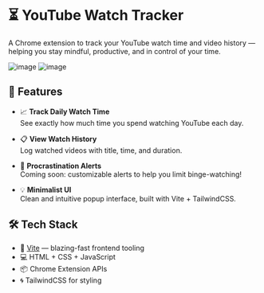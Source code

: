 

# ⏳ YouTube Watch Tracker

A Chrome extension to track your YouTube watch time and video history — helping you stay mindful, productive, and in control of your time.

![image](https://github.com/user-attachments/assets/d998f260-77a7-4b7e-96ad-fef1e16c62ef)
![image](https://github.com/user-attachments/assets/88d55f24-787a-4c27-b1eb-4269b7b3d378)

## 🚀 Features

- 📈 **Track Daily Watch Time**  
  See exactly how much time you spend watching YouTube each day.

- 📋 **View Watch History**  
  Log watched videos with title, time, and duration.

- 🎯 **Procrastination Alerts**  
  Coming soon: customizable alerts to help you limit binge-watching!

- 💡 **Minimalist UI**  
  Clean and intuitive popup interface, built with Vite + TailwindCSS.

## 🛠️ Tech Stack

- 🧪 [Vite](https://vitejs.dev/) — blazing-fast frontend tooling
- 💻 HTML + CSS + JavaScript
- 📦 Chrome Extension APIs
- 🌀 TailwindCSS for styling

